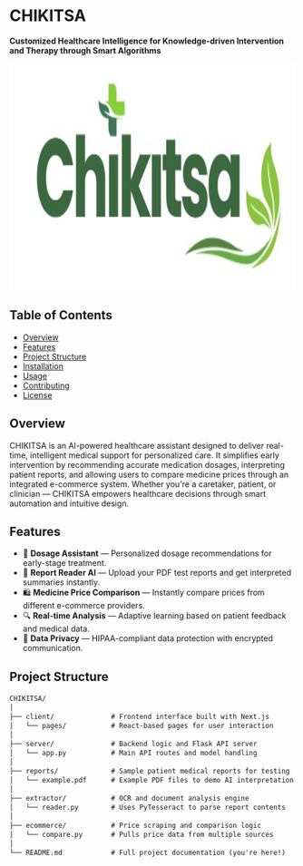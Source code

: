 # CHIKITSA

**Customized Healthcare Intelligence for Knowledge-driven Intervention and Therapy through Smart Algorithms**

<img src= 'Readme_pics/Logo.jpg' height=400 width=850>

## Table of Contents

- [Overview](#overview)
- [Features](#features)
- [Project Structure](#project-structure)
- [Installation](#installation)
- [Usage](#usage)
- [Contributing](#contributing)
- [License](#license)

## Overview

CHIKITSA is an AI-powered healthcare assistant designed to deliver real-time, intelligent medical support for personalized care. It simplifies early intervention by recommending accurate medication dosages, interpreting patient reports, and allowing users to compare medicine prices through an integrated e-commerce system. Whether you're a caretaker, patient, or clinician — CHIKITSA empowers healthcare decisions through smart automation and intuitive design.

## Features

- 💊 **Dosage Assistant** — Personalized dosage recommendations for early-stage treatment.
- 📑 **Report Reader AI** — Upload your PDF test reports and get interpreted summaries instantly.
- 🛍️ **Medicine Price Comparison** — Instantly compare prices from different e-commerce providers.
- 🔍 **Real-time Analysis** — Adaptive learning based on patient feedback and medical data.
- 🔐 **Data Privacy** — HIPAA-compliant data protection with encrypted communication.

## Project Structure

```plaintext
CHIKITSA/
│
├── client/              # Frontend interface built with Next.js
│   └── pages/           # React-based pages for user interaction
│
├── server/              # Backend logic and Flask API server
│   └── app.py           # Main API routes and model handling
│
├── reports/             # Sample patient medical reports for testing
│   └── example.pdf      # Example PDF files to demo AI interpretation
│
├── extractor/           # OCR and document analysis engine
│   └── reader.py        # Uses PyTesseract to parse report contents
│
├── ecommerce/           # Price scraping and comparison logic
│   └── compare.py       # Pulls price data from multiple sources
│
└── README.md            # Full project documentation (you're here!)

